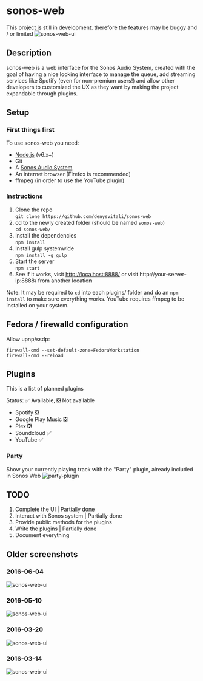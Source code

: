 # sonos-web
This project is still in development, therefore the features may be buggy and / or limited
![sonos-web-ui](https://denv.it/public/sonos-web-ui-20160820.jpg)
## Description
sonos-web is a web interface for the Sonos Audio System,
created with the goal of having a nice looking interface to manage the queue, add streaming services like Spotify (even for non-premium users!) and allow other developers to customized the UX as they want by making the project expandable through plugins.

## Setup

### First things first
To use sonos-web you need:
- [Node.js](https://nodejs.org/) (v6.x+)
- Git
- A [Sonos Audio System](https://www.sonos.com/)
- An internet browser (Firefox is recommended)
- ffmpeg (in order to use the YouTube plugin)

### Instructions
1. Clone the repo  
`git clone https://github.com/denysvitali/sonos-web`
2. cd to the newly created folder (should be named `sonos-web`)  
`cd sonos-web/`
3. Install the dependencies  
`npm install`
4. Install gulp systemwide  
`npm install -g gulp`
5. Start the server  
`npm start`
6. See if it works, visit [http://localhost:8888/](http://localhost:8888/) or visit http://your-server-ip:8888/ from another location

Note: It may be required to `cd` into each plugins/ folder and do an `npm install` to make sure everything works.
YouTube requires ffmpeg to be installed on your system.

## Fedora / firewalld configuration
Allow upnp/ssdp:

    firewall-cmd --set-default-zone=FedoraWorkstation
    firewall-cmd --reload

## Plugins
This is a list of planned plugins

Status:
✅ Available, ❎ Not available
- Spotify ❎
- Google Play Music ❎
- Plex ❎
- Soundcloud ✅
- YouTube ✅

### Party
Show your currently playing track with the "Party" plugin, already included in Sonos Web
![party-plugin](https://denv.it/public/sonos-web-party-20160521.jpg)

## TODO
1. Complete the UI | Partially done
2. Interact with Sonos system | Partially done
3. Provide public methods for the plugins
4. Write the plugins | Partially done
5. Document everything


## Older screenshots
### 2016-06-04
![sonos-web-ui](https://denv.it/public/sonos-web-ui-20160604.jpg)
### 2016-05-10
![sonos-web-ui](https://denv.it/public/sonos-web-ui-20160510.jpg)
### 2016-03-20
![sonos-web-ui](https://denv.it/public/sonos-web-ui-20160320.jpg)
### 2016-03-14
![sonos-web-ui](https://denv.it/public/sonos-web-ui-20160314.jpg)
